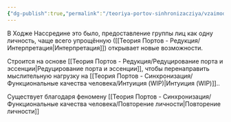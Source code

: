 ```yaml
---
{"dg-publish":true,"permalink":"/teoriya-portov-sinhronizacziya/vzaimodejstvie/obshhestvo-kak-lichnost-wip/"}
---
```


В Ходже Нассредине это было, предоставление группы лиц как одну личность, чаще всего упрощённую ([[Теория Портов - Редукция/Интерпретация\|Интерпретация]]) открывает новые возможности.

Строится на основе [[Теория Портов - Редукция/Редуцирование порта и эссенции\|Редуцирование порта и эссенции]], чтобы перенаправить мыслительную нагрузку на [[Теория Портов - Синхронизация/Функциональные качества человека/Интуиция (WIP)\|Интуиция (WIP)]]..

Существует благодаря феномену [[Теория Портов - Синхронизация/Функциональные качества человека/Повторение личности\|Повторение личности]]